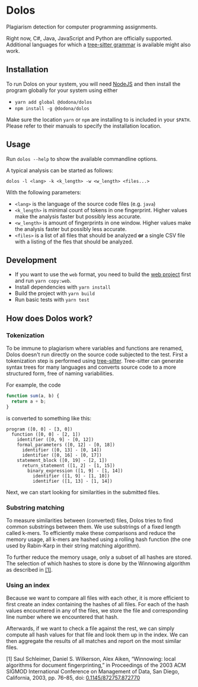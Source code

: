 # Dolos

Plagiarism detection for computer programming assignments.

Right now, C#, Java, JavaScript and Python are officially supported. Additional languages for which a [tree-sitter grammar](https://yarnpkg.com/en/packages?q=tree-sitter-) is available might also work.

## Installation

To run Dolos on your system, you will need [NodeJS](https://nodejs.org/) and then
install the program globally for your system using either

- `yarn add global @dodona/dolos`
- `npm install -g @dodona/dolos`

Make sure the location `yarn` or `npm` are installing to is included in your
`$PATH`. Please refer to their manuals to specify the installation location.

## Usage

Run `dolos --help` to show the available commandline options.

A typical analysis can be started as follows:

```
dolos -l <lang> -k <k_length> -w <w_length> <files...>
```

With the following parameters:
- `<lang>` is the language of the source code files (e.g. `java`)
- `<k_length>` is minimal count of tokens in one fingerprint. Higher values make the analysis faster but possibly less accurate.
- `<w_length>` is amount of fingerprints in one window. Higher values make the analysis faster but possibly less accurate.
- `<files>` is a list of all files that should be analyzed **or** a single CSV file with a listing of the fles that should be analyzed.


## Development

- If you want to use the `web` format, you need to build the [web project](../web/) first and run `yarn copy:web`.
- Install dependencies with `yarn install`
- Build the project with `yarn build`
- Run basic tests with `yarn test`

## How does Dolos work?

### Tokenization

To be immune to plagiarism where variables and functions are renamed, Dolos doesn't run directly on the source code subjected to the test. First a tokenization step is performed using [tree-sitter](http://tree-sitter.github.io/tree-sitter/). Tree-sitter can generate syntax trees for many languages and converts source code to a more structured form, free of naming variabilities.

For example, the code

```javascript
function sum(a, b) {
  return a + b;
}
```

is converted to something like this:

```
program ([0, 0] - [3, 0])
  function ([0, 0] - [2, 1])
    identifier ([0, 9] - [0, 12])
    formal_parameters ([0, 12] - [0, 18])
      identifier ([0, 13] - [0, 14])
      identifier ([0, 16] - [0, 17])
    statement_block ([0, 19] - [2, 1])
      return_statement ([1, 2] - [1, 15])
        binary_expression ([1, 9] - [1, 14])
          identifier ([1, 9] - [1, 10])
          identifier ([1, 13] - [1, 14])
```

Next, we can start looking for similarities in the submitted files.

### Substring matching

To measure similarities between (converted) files, Dolos tries to find common substrings between them.
We use substrings of a fixed length called k-mers. To efficiently make these comparisons and reduce the memory usage, all k-mers are hashed using a rolling hash function (the one used by Rabin-Karp in their string matching algorithm).

To further reduce the memory usage, only a subset of all hashes are stored. The selection of which hashes to store is done by the Winnowing algorithm as described in [[1]](http://theory.stanford.edu/~aiken/publications/papers/sigmod03.pdf).

### Using an index

Because we want to compare all files with each other, it is more efficient to first create an index containing the hashes of all files. For each of the hash values encountered in any of the files, we store the file and corresponding line number where we encountered that hash.

Afterwards, if we want to check a file against the rest, we can simply compute all hash values for that file and look them up in the index. We can then aggregate the results of all matches and report on the most similar files.

[1] Saul Schleimer, Daniel S. Wilkerson, Alex Aiken, “Winnowing: local algorithms for document fingerprinting,” in Proceedings of the 2003 ACM SIGMOD International Conference on Management of Data, San Diego, California, 2003, pp. 76–85, doi: [0.1145/872757.872770](http://dx.doi.org/0.1145/872757.872770)
